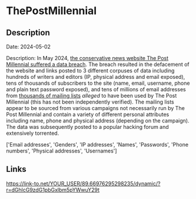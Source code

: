# ThePostMillennial

## Description

Date: 2024-05-02

Description:
In May 2024, <a href="https://www.mediaite.com/politics/conservative-news-websites-hacked-replaced-with-page-leaking-private-information/" target="_blank" rel="noopener">the conservative news website The Post Millennial suffered a data breach</a>. The breach resulted in the defacement of the website and links posted to 3 different corpuses of data including hundreds of writers and editors (IP, physical address and email exposed), tens of thousands of subscribers to the site (name, email, username, phone and plain text password exposed), and tens of millions of email addresses from <a href="https://sprunge.us/SZTt4N" target="_blank" rel="noopener">thousands of mailing lists</a> <em>alleged</em> to have been used by The Post Millennial (this has not been independently verified). The mailing lists appear to be sourced from various campaigns not necessarily run by The Post Millennial and contain a variety of different personal attributes including name, phone and physical address (depending on the campaign). The data was subsequently posted to a popular hacking forum and extensively torrented.


['Email addresses', 'Genders', 'IP addresses', 'Names', 'Passwords', 'Phone numbers', 'Physical addresses', 'Usernames']

## Links

https://link-to.net/YOUR_USER/89.66976295298235/dynamic/?r=dGhlcG9zdG1pbGxlbm5pYWwuY29t